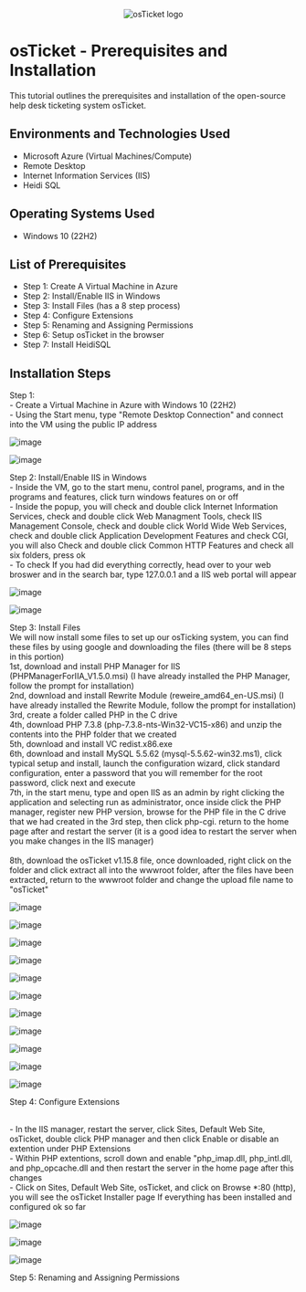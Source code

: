<p align="center">
<img src="https://i.imgur.com/Clzj7Xs.png" alt="osTicket logo"/>
</p>

<h1>osTicket - Prerequisites and Installation</h1>
This tutorial outlines the prerequisites and installation of the open-source help desk ticketing system osTicket.<br />


<h2>Environments and Technologies Used</h2>

- Microsoft Azure (Virtual Machines/Compute)
- Remote Desktop
- Internet Information Services (IIS)
- Heidi SQL

<h2>Operating Systems Used </h2>

- Windows 10</b> (22H2)

<h2>List of Prerequisites</h2>

- Step 1: Create A Virtual Machine in Azure
- Step 2: Install/Enable IIS in Windows 
- Step 3: Install Files (has a 8 step process)
- Step 4: Configure Extensions
- Step 5: Renaming and Assigning Permissions
- Step 6: Setup osTicket in the browser
- Step 7: Install HeidiSQL

<h2>Installation Steps</h2>

Step 1: 
<br> - Create a Virtual Machine in Azure with Windows 10 (22H2)
<br> - Using the Start menu, type "Remote Desktop Connection" and connect into the VM using the public IP address

![image](https://github.com/thechristinaq/osTicket---Prerequisites-and-Installation/assets/165831241/feb464ce-7a0b-4513-acfd-a5c1606df949)

![image](https://github.com/thechristinaq/osTicket---Prerequisites-and-Installation/assets/165831241/f5fb7401-30de-4d32-8299-437f8e863206)


Step 2: Install/Enable IIS in Windows
<br> - Inside the VM, go to the start menu, control panel, programs, and in the programs and features, click turn windows features on or off
<br> - Inside the popup, you will check and double click Internet Information Services, check and double click Web Managment Tools, check IIS Management Console, check and double click World Wide Web Services, check and double click Application Development Features and check CGI, you will also Check and double click Common HTTP Features and check all six folders, press ok 
<br> - To check If you had did everything correctly, head over to your web broswer and in the search bar, type 127.0.0.1 and a IIS web portal will appear 

![image](https://github.com/thechristinaq/osTicket---Prerequisites-and-Installation/assets/165831241/44e9d665-7120-4622-9a19-ce2c3cc2fbf2)

![image](https://github.com/thechristinaq/osTicket---Prerequisites-and-Installation/assets/165831241/50c63b46-b022-44d6-a11a-1a45853bccd8)


Step 3: Install Files 
<br> We will now install some files to set up our osTicking system, you can find these files by using google and downloading the files (there will be 8 steps in this portion)
<br> 1st, download and install PHP Manager for IIS (PHPManagerForIIA_V1.5.0.msi) (I have already installed the PHP Manager, follow the prompt for installation)
<br> 2nd, download and install Rewrite Module (reweire_amd64_en-US.msi) (I have already installed the Rewrite Module, follow the prompt for installation)
<br> 3rd, create a folder called PHP in the C drive 
<br> 4th, download PHP 7.3.8 (php-7.3.8-nts-Win32-VC15-x86) and unzip the contents into the PHP folder that we created 
<br> 5th, download and install VC redist.x86.exe 
<br> 6th, download and install MySQL 5.5.62 (mysql-5.5.62-win32.ms1), click typical setup and install, launch the configuration wizard, click standard configuration, enter a password that you will remember for the root password, click next and execute 
<br> 7th, in the start menu, type and open IIS as an admin by right clicking the application and selecting run as administrator, once inside click the PHP manager, register new PHP version, browse for the PHP file in the C drive that we had created in the 3rd step, then click php-cgi. return to the home page after and restart the server (it is a good idea to restart the server when you make changes in the IIS manager)     
<br> 8th, download the osTicket v1.15.8 file, once downloaded, right click on the folder and click extract all into the wwwroot folder, after the files have been extracted, return to the wwwroot folder and change the upload file name to "osTicket" 

![image](https://github.com/thechristinaq/osTicket---Prerequisites-and-Installation/assets/165831241/02f7fc6a-4cca-4e83-8c21-2f7a9ddc862b)

![image](https://github.com/thechristinaq/osTicket---Prerequisites-and-Installation/assets/165831241/4d34600e-f4c3-4338-bcb8-f6549c032cfb)

![image](https://github.com/thechristinaq/osTicket---Prerequisites-and-Installation/assets/165831241/270cc768-0075-4b88-9e40-4eb30ce939ab)

![image](https://github.com/thechristinaq/osTicket---Prerequisites-and-Installation/assets/165831241/19eb71c9-5390-4e47-99d7-9e587f0580e8)

![image](https://github.com/thechristinaq/osTicket---Prerequisites-and-Installation/assets/165831241/a070d939-1735-4915-ae30-a8810f20373e)

![image](https://github.com/thechristinaq/osTicket---Prerequisites-and-Installation/assets/165831241/97892a9d-4ad8-47bd-8625-29a9d09f372d)

![image](https://github.com/thechristinaq/osTicket---Prerequisites-and-Installation/assets/165831241/5602dc37-527b-4c55-95df-45538b69fa4b)

![image](https://github.com/thechristinaq/osTicket---Prerequisites-and-Installation/assets/165831241/fe6ca64e-37a6-471b-be62-90b292cff8f0)

![image](https://github.com/thechristinaq/osTicket---Prerequisites-and-Installation/assets/165831241/5e482697-b56f-4fbc-849c-b76cbf54b7b5)

![image](https://github.com/thechristinaq/osTicket---Prerequisites-and-Installation/assets/165831241/b5e72eb5-17f0-4584-83dd-cbec3f1e4e54)

![image](https://github.com/thechristinaq/osTicket---Prerequisites-and-Installation/assets/165831241/c98d7f0a-60e0-4055-8fa6-8c2a7830be00)


Step 4: Configure Extensions

<br> - In the IIS manager, restart the server, click Sites, Default Web Site, osTicket, double click PHP manager and then click Enable or disable an extention under PHP Extensions
<br> - Within PHP extentions, scroll down and enable "php_imap.dll, php_intl.dll, and php_opcache.dll and then restart the server in the home page after this changes
<br> - Click on Sites, Default Web Site, osTicket, and click on Browse *:80 (http), you will see the osTicket Installer page If everything has been installed and configured ok so far 

![image](https://github.com/thechristinaq/osTicket---Prerequisites-and-Installation/assets/165831241/9e93655d-e9b5-413c-ac8e-d51a39301d8e)

![image](https://github.com/thechristinaq/osTicket---Prerequisites-and-Installation/assets/165831241/41df97e0-59dc-4ec8-b33e-909763a2bdc0)

![image](https://github.com/thechristinaq/osTicket---Prerequisites-and-Installation/assets/165831241/09039dec-7f15-441a-842f-e39cee387092)


Step 5: Renaming and Assigning Permissions










